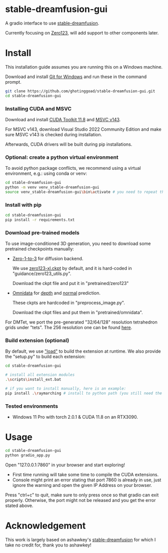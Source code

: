 # stable-dreamfusion-gui

A gradio interface to use [stable-dreamfusion](https://github.com/ashawkey/stable-dreamfusion).

Currently focusing on [Zero123](https://github.com/cvlab-columbia/zero123), will add support to other components later.

# Install
This installation guide assumes you are running this on a Windows machine.

Download and install [Git for Windows](https://git-scm.com/download/win) and run these in the command prompt.

```bash
git clone https://github.com/ghotinggoad/stable-dreamfusion-gui.git
cd stable-dreamfusion-gui
```

### Installing CUDA and MSVC

Download and install [CUDA Toolkit 11.8](https://developer.nvidia.com/cuda-toolkit-archive) and [MSVC v143](https://visualstudio.microsoft.com/downloads/).

For MSVC v143, download Visual Studio 2022 Community Edition and make sure MSVC v143 is checked during installation.

Afterwards, CUDA drivers will be built during pip installations.

### Optional: create a python virtual environment

To avoid python package conflicts, we recommend using a virtual environment, e.g.: using conda or venv:

```bash
cd stable-dreamfusion-gui
python -m venv venv_stable-dreamfusion-gui
source venv_stable-dreamfusion-gui\bin\activate # you need to repeat this step for every new terminal
```

### Install with pip

```bash
cd stable-dreamfusion-gui
pip install -r requirements.txt
```

### Download pre-trained models

To use image-conditioned 3D generation, you need to download some pretrained checkpoints manually:
* [Zero-1-to-3](https://github.com/cvlab-columbia/zero123) for diffusion backend.
    
    We use [zero123-xl.ckpt](https://zero123.cs.columbia.edu/assets/zero123-xl.ckpt) by default, and it is hard-coded in "guidance/zero123_utils.py".
    
    Download the ckpt file and put it in "pretrained/zero123"
* [Omnidata](https://github.com/EPFL-VILAB/omnidata/tree/main/omnidata_tools/torch) for [depth](https://drive.google.com/uc?id=1Jrh-bRnJEjyMCS7f-WsaFlccfPjJPPHI&confirm=t) and [normal](https://drive.google.com/uc?id=1Jrh-bRnJEjyMCS7f-WsaFlccfPjJPPHI&confirm=t) prediction.
    
    These ckpts are hardcoded in "preprocess_image.py".
    
    Download the ckpt files and put them in "pretrained/omnidata".

For DMTet, we port the pre-generated "32/64/128" resolution tetrahedron grids under "tets".
The 256 resolution one can be found [here](https://drive.google.com/file/d/1lgvEKNdsbW5RS4gVxJbgBS4Ac92moGSa/view?usp=sharing).

### Build extension (optional)
By default, we use ["load"](https://pytorch.org/docs/stable/cpp_extension.html#torch.utils.cpp_extension.load) to build the extension at runtime.
We also provide the "setup.py" to build each extension:
```bash
cd stable-dreamfusion-gui

# install all extension modules
.\scripts\install_ext.bat

# if you want to install manually, here is an example:
pip install .\raymarching # install to python path (you still need the raymarching/ folder, since this only installs the built extension.)
```

### Tested environments
* Windows 11 Pro with torch 2.0.1 & CUDA 11.8 on an RTX3090.

# Usage
```bash
cd stable-dreamfusion-gui
python gradio_app.py
```

Open "127.0.0.1:7860" in your browser and start exploring!
* First time running will take some time to compile the CUDA extensions.
* Console might print an error stating that port 7860 is already in use, just ignore the warning and open the given IP Address on your browser.

Press "ctrl+c" to quit, make sure to only press once so that gradio can exit properly. Otherwise, the port might not be released and you get the error stated above.

# Acknowledgement

This work is largely based on ashawkey's [stable-dreamfusion](https://github.com/ashawkey/stable-dreamfusion) for which I take no credit for, thank you to ashawkey!